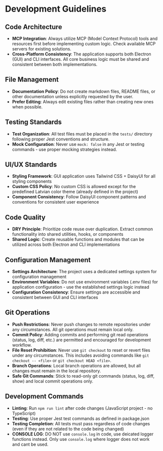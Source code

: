 # Development Guidelines

## Code Architecture
- **MCP Integration**: Always utilize MCP (Model Context Protocol) tools and resources first before implementing custom logic. Check available MCP servers for existing solutions.
- **Cross-Platform Consistency**: The application supports both Electron (GUI) and CLI interfaces. All core business logic must be shared and consistent between both implementations.

## File Management
- **Documentation Policy**: Do not create markdown files, README files, or other documentation unless explicitly requested by the user.
- **Prefer Editing**: Always edit existing files rather than creating new ones when possible.

## Testing Standards
- **Test Organization**: All test files must be placed in the `tests/` directory following proper Jest conventions and structure.
- **Mock Configuration**: Never use `mock: false` in any Jest or testing commands - use proper mocking strategies instead.

## UI/UX Standards
- **Styling Framework**: GUI application uses Tailwind CSS + DaisyUI for all styling components
- **Custom CSS Policy**: No custom CSS is allowed except for the predefined Latvian color theme (already defined in the project)
- **Component Consistency**: Follow DaisyUI component patterns and conventions for consistent user experience

## Code Quality
- **DRY Principle**: Prioritize code reuse over duplication. Extract common functionality into shared utilities, hooks, or components
- **Shared Logic**: Create reusable functions and modules that can be utilized across both Electron and CLI implementations

## Configuration Management
- **Settings Architecture**: The project uses a dedicated settings system for configuration management
- **Environment Variables**: Do not use environment variables (.env files) for application configuration - use the established settings logic instead
- **Configuration Consistency**: Ensure settings are accessible and consistent between GUI and CLI interfaces

## Git Operations
- **Push Restrictions**: Never push changes to remote repositories under any circumstances. All git operations must remain local only.
- **Commit Policy**: Adding commits and performing git read operations (status, log, diff, etc.) are permitted and encouraged for development workflow.
- **File Reset Prohibition**: Never use `git checkout` to reset or revert files under any circumstances. This includes avoiding commands like `git checkout -- <file>` or `git checkout HEAD <file>`.
- **Branch Operations**: Local branch operations are allowed, but all changes must remain in the local repository.
- **Safe Git Commands**: Stick to read-only git commands (status, log, diff, show) and local commit operations only.

## Development Commands
- **Linting**: Run `npm run lint` after code changes (JavaScript project - no TypeScript)
- **Testing**: Use proper Jest test commands as defined in package.json
- **Testing Completion**: All tests must pass regardless of code changes (even if they are not related to the code being changed)
- **CONSOLE LOG**: DO NOT use `console.log` in code, use deicated logger functions instead. Only use `console.log` where logger does not work and cant be used.
